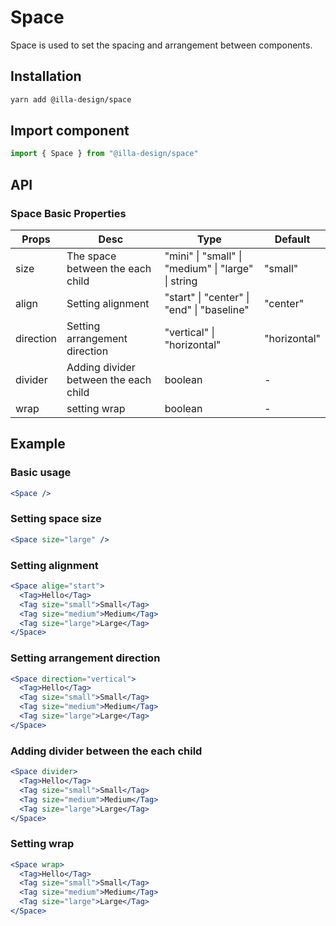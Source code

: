 # Space

Space is used to set the spacing and arrangement between components.

## Installation

```bash
yarn add @illa-design/space
```

## Import component

```jsx
import { Space } from "@illa-design/space"
```

## API

### Space Basic Properties

| Props     | Desc                                  | Type                                               | Default      |
| --------- | ------------------------------------- | -------------------------------------------------- | ------------ |
| size      | The space between the each child      | "mini" \| "small" \| "medium" \| "large" \| string | "small"      |
| align     | Setting alignment                     | "start" \| "center" \| "end" \| "baseline"         | "center"     |
| direction | Setting arrangement direction         | "vertical" \| "horizontal"                         | "horizontal" |
| divider   | Adding divider between the each child | boolean                                            | -            |
| wrap      | setting wrap                          | boolean                                            | -            |

## Example

### Basic usage

```jsx
<Space />
```

### Setting space size

```jsx
<Space size="large" />
```

### Setting alignment

```jsx
<Space alige="start">
  <Tag>Hello</Tag>
  <Tag size="small">Small</Tag>
  <Tag size="medium">Medium</Tag>
  <Tag size="large">Large</Tag>
</Space>
```

### Setting arrangement direction 

```jsx
<Space direction="vertical">
  <Tag>Hello</Tag>
  <Tag size="small">Small</Tag>
  <Tag size="medium">Medium</Tag>
  <Tag size="large">Large</Tag>
</Space>
```

### Adding divider between the each child

```jsx
<Space divider>
  <Tag>Hello</Tag>
  <Tag size="small">Small</Tag>
  <Tag size="medium">Medium</Tag>
  <Tag size="large">Large</Tag>
</Space>
```

### Setting wrap

```jsx
<Space wrap>
  <Tag>Hello</Tag>
  <Tag size="small">Small</Tag>
  <Tag size="medium">Medium</Tag>
  <Tag size="large">Large</Tag>
</Space>
```
